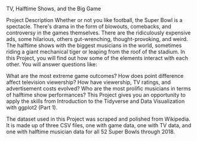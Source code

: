 TV, Halftime Shows, and the Big Game

Project Description
Whether or not you like football, the Super Bowl is a spectacle. There's drama in the form of 
blowouts, comebacks, and controversy in the games themselves. There are the ridiculously expensive 
ads, some hilarious, others gut-wrenching, thought-provoking, and weird. The halftime shows with 
the biggest musicians in the world, sometimes riding a giant mechanical tiger or leaping from the 
roof of the stadium. In this Project, you will find out how some of the elements interact with each 
other. You will answer questions like:

What are the most extreme game outcomes?
How does point difference affect television viewership?
How have viewership, TV ratings, and advertisement costs evolved?
Who are the most prolific musicians in terms of halftime show performances?
This Project gives you an opportunity to apply the skills from Introduction to the Tidyverse and Data 
Visualization with ggplot2 (Part 1).

The dataset used in this Project was scraped and polished from Wikipedia. It is made up of three CSV 
files, one with game data, one with TV data, and one with halftime musician data for all 52 Super Bowls through 2018.
